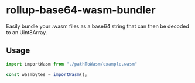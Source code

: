 # rollup-base64-wasm-bundler

Easily bundle your .wasm files as a base64 string that can then be decoded to an Uint8Array.

## Usage

```js
import importWasm from "./pathToWasm/example.wasm"

const wasmbytes = importWasm();
```
